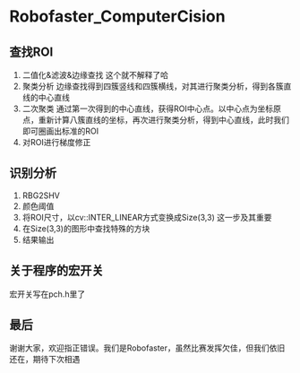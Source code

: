 # Robofaster_ComputerCision
## 查找ROI
1. 二值化&滤波&边缘查找
这个就不解释了哈
2. 聚类分析
边缘查找得到四簇竖线和四簇横线，对其进行聚类分析，得到各簇直线的中心直线
3. 二次聚类
通过第一次得到的中心直线，获得ROI中心点。以中心点为坐标原点，重新计算八簇直线的坐标，再次进行聚类分析，得到中心直线，此时我们即可圈画出标准的ROI
4. 对ROI进行梯度修正
## 识别分析
1. RBG2SHV
2. 颜色阈值
3. 将ROI尺寸，以cv::INTER_LINEAR方式变换成Size(3,3) 
这一步及其重要
4. 在Size(3,3)的图形中查找特殊的方块
5. 结果输出

## 关于程序的宏开关
宏开关写在pch.h里了

## 最后
谢谢大家，欢迎指正错误。我们是Robofaster，虽然比赛发挥欠佳，但我们依旧还在，期待下次相遇

